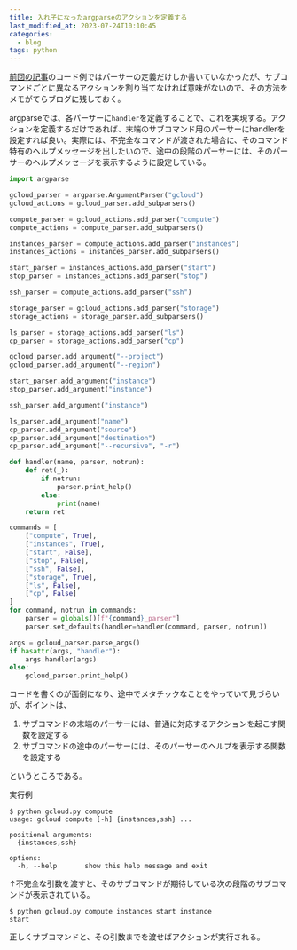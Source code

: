 ```yaml
---
title: 入れ子になったargparseのアクションを定義する
last_modified_at: 2023-07-24T10:10:45
categories:
  - blog
tags: python
---
```


[前回の記事][blog]のコード例ではパーサーの定義だけしか書いていなかったが、サブコマンドごとに異なるアクションを割り当てなければ意味がないので、その方法をメモがてらブログに残しておく。

argparseでは、各パーサーに`handler`を定義することで、これを実現する。アクションを定義するだけであれば、末端のサブコマンド用のパーサーにhandlerを設定すれば良い。実際には、不完全なコマンドが渡された場合に、そのコマンド特有のヘルプメッセージを出したいので、途中の段階のパーサーには、そのパーサーのヘルプメッセージを表示するように設定している。

```python
import argparse

gcloud_parser = argparse.ArgumentParser("gcloud")
gcloud_actions = gcloud_parser.add_subparsers()

compute_parser = gcloud_actions.add_parser("compute")
compute_actions = compute_parser.add_subparsers()

instances_parser = compute_actions.add_parser("instances")
instances_actions = instances_parser.add_subparsers()

start_parser = instances_actions.add_parser("start")
stop_parser = instances_actions.add_parser("stop")

ssh_parser = compute_actions.add_parser("ssh")

storage_parser = gcloud_actions.add_parser("storage")
storage_actions = storage_parser.add_subparsers()

ls_parser = storage_actions.add_parser("ls")
cp_parser = storage_actions.add_parser("cp")

gcloud_parser.add_argument("--project")
gcloud_parser.add_argument("--region")

start_parser.add_argument("instance")
stop_parser.add_argument("instance")

ssh_parser.add_argument("instance")

ls_parser.add_argument("name")
cp_parser.add_argument("source")
cp_parser.add_argument("destination")
cp_parser.add_argument("--recursive", "-r")

def handler(name, parser, notrun):
    def ret(_):
        if notrun:
            parser.print_help()
        else:
            print(name)
    return ret

commands = [
    ["compute", True],
    ["instances", True],
    ["start", False],
    ["stop", False],
    ["ssh", False],
    ["storage", True],
    ["ls", False],
    ["cp", False]
]
for command, notrun in commands:
    parser = globals()[f"{command}_parser"]
    parser.set_defaults(handler=handler(command, parser, notrun))

args = gcloud_parser.parse_args()
if hasattr(args, "handler"):
    args.handler(args)
else:
    gcloud_parser.print_help()
```

コードを書くのが面倒になり、途中でメタチックなことをやっていて見づらいが、ポイントは、

1. サブコマンドの末端のパーサーには、普通に対応するアクションを起こす関数を設定する
1. サブコマンドの途中のパーサーには、そのパーサーのヘルプを表示する関数を設定する

というところである。

実行例

```shell
$ python gcloud.py compute
usage: gcloud compute [-h] {instances,ssh} ...

positional arguments:
  {instances,ssh}

options:
  -h, --help       show this help message and exit
```

↑不完全な引数を渡すと、そのサブコマンドが期待している次の段階のサブコマンドが表示されている。

```shell
$ python gcloud.py compute instances start instance
start
```

正しくサブコマンドと、その引数までを渡せばアクションが実行される。

<!-- link -->
[blog]: https://www.inctore.com/blog/setting-up-command-line-parser-for-nested-subcommands-using-argparse/
